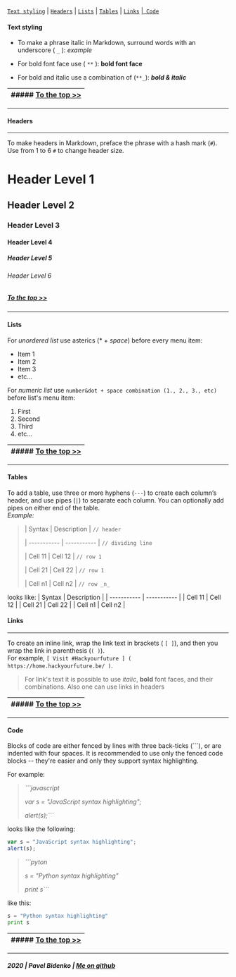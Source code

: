  [`Text styling`](#text-styling) | [`Headers`](#headers) | [` Lists `](#lists) | [`Tables`](#tables) | [`Links`](#links) |[` Code`](#code) 


#### Text styling

* To make a phrase italic in Markdown, surround words with an underscore ( `_` ): _example_  

* For bold font face use ( `**` ): **bold font face**

* For bold and italic use a combination of (`**_`): **_bold & italic_**

| ##### [To the top >>](#text-styling) |
|---|

---

#### Headers
---
To make headers in Markdown, preface the phrase with a hash mark (`#`). Use from 1 to 6 `#` to change header size.
# Header Level 1  
## Header Level 2
### Header Level 3
#### Header Level 4
##### Header Level 5
###### Header Level 6

##### [To the top >>](#text-styling)
---

#### Lists

For _unordered list_ use asterics (*  + _space_) before every menu item:
* Item 1
* Item 2
* Item 3
* etc...

For _numeric list_ use `number&dot + space combination (1., 2., 3., etc)` before list's menu item:
1. First
2. Second
3. Third
4. etc...

| ##### [To the top >>](#text-styling) |
|---|
---

#### Tables
To add a table, use three or more hyphens (`---`) to create each column’s header, and use pipes (`|`) to separate each column. You can optionally add pipes on either end of the table.  
_Example:_

>| Syntax      | Description | `// header`
>
>| ----------- | ----------- | `// dividing line` 
>
>| Cell 11      | Cell 12     | `// row 1`
>
>| Cell 21    | Cell 22     | `// row 1`
>
>| Cell n1   | Cell n2        | `// row _n_`

looks like:
| Syntax      | Description | 
| ----------- | ----------- | 
| Cell 11 | Cell 12 | 
| Cell 21 | Cell 22 | 
| Cell n1 | Cell n2 | 


#### Links
---
To create an inline link, wrap the link text in brackets ( `[ ]`), and then you wrap the link in parenthesis (`( )`).  
For example, `[ Visit #Hackyourfuture ] ( https://home.hackyourfuture.be/ )`. 


>For link's text it is possible to use _italic_, **bold** font faces, and their combinations. Also one can use links in headers

| ##### [To the top >>](#text-styling) |
|---|
---

#### Code


Blocks of code are either fenced by lines with three back-ticks (```), or are indented with four spaces. It is recommended to use only the fenced code blocks -- they're easier and only they support syntax highlighting.

For example: 

> _```javascript_
>
> _var s = "JavaScript syntax highlighting";_
>
> _alert(s);```_

 looks like the following:

```javascript
var s = "JavaScript syntax highlighting";
alert(s);
```
 
> _```pyton_  
>
> _s = "Python syntax highlighting"_
>
>  _print s```_

like this:
```python
s = "Python syntax highlighting"
print s
```
| ##### [To the top >>](#text-styling) |
|---|
---

##### 2020 | Pavel Bidenko | [Me on github](github.io/pavelbidenko2018)








